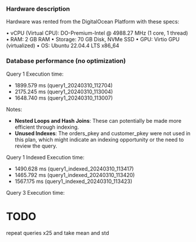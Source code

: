 ### Hardware description

Hardware was rented from the DigitalOcean Platform with these specs:

•⁠  ⁠vCPU (Virtual CPU): DO-Premium-Intel @ 4988.27 MHz (1 core, 1 thread)
•⁠  ⁠RAM: 2 GB RAM
•⁠  ⁠Storage: 70 GB Disk, NVMe SSD
•⁠  ⁠GPU: Virtio GPU (virtualized)
•⁠  ⁠OS: Ubuntu 22.04.4 LTS x86_64

### Database performance (no optimization)

Query 1 Execution time:
- 1899.579 ms (query1_20240310_112704)
- 2175.245 ms (query1_20240310_113004)
- 1648.740 ms (query1_20240310_113007)

Notes:
- **Nested Loops and Hash Joins**: These can potentially be made more efficient through indexing.
- **Unused Indexes**: The orders_pkey and customer_pkey were not used in this plan, which might indicate an indexing opportunity or the need to review the query.

Query 1 Indexed Execution time:
- 1490.628 ms (query1_indexed_20240310_113417)
- 1465.792 ms (query1_indexed_20240310_113420)
- 1567.175 ms (query1_indexed_20240310_113423)

Query 3 Execution time:


# TODO
repeat queries x25 and take mean and std